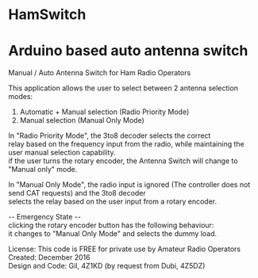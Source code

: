 # HamSwitch
# Arduino based auto antenna switch

Manual / Auto Antenna Switch for Ham Radio Operators

This application allows the user to select between 2 antenna selection modes:<br>
1. Automatic + Manual selection (Radio Priority Mode)<br>
2. Manual selection (Manual Only Mode)<br>

In "Radio Priority Mode", the 3to8 decoder selects the correct<br>
relay based on the frequency input from the radio, while maintaining the user manual selection capability.<br>
if the user turns the rotary encoder, the Antenna Switch will change to "Manual only" mode.<br>

In "Manual Only Mode", the radio input is ignored (The controller does not send CAT requests) and the 3to8 decoder<br>
selects the relay based on the user input from a rotary encoder.<br>

-- Emergency State --<br>
clicking the rotary encoder button has the following behaviour:<br>
it changes to "Manual Only Mode" and selects the dummy load.<br>

License: This code is FREE for private use by Amateur Radio Operators<br>
Created: December 2016<br>
Design and Code: Gil, 4Z1KD (by request from Dubi, 4Z5DZ)<br>
